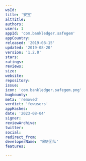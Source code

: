 ```yaml
---
wsId: 
title: '安宝'
altTitle: 
authors: 
users: 1
appId: 'com.bankledger.safegem'
appCountry: 
released: '2019-08-15'
updated: '2019-08-20'
version: '1.2.0'
stars: 
ratings: 
reviews: 
size: 
website: 
repository: 
issue: 
icon: 'com.bankledger.safegem.png'
bugbounty: 
meta: 'removed'
verdict: 'fewusers'
appHashes: 
date: '2023-08-04'
signer: 
reviewArchive: 
twitter: 
social: 
redirect_from: 
developerName: '银链团队'
features: 

---
```



